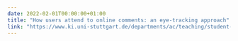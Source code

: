 ```yaml
---
date: 2022-02-01T00:00:00+01:00
title: "How users attend to online comments: an eye-tracking approach"
link: "https://www.ki.uni-stuttgart.de/departments/ac/teaching/student-theses/eye-tracking-approach/"
---
```

